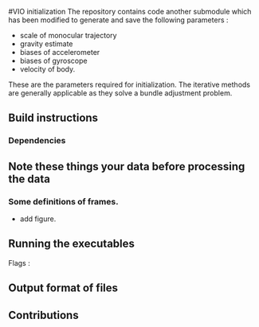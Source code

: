#VIO initialization
The repository contains code another submodule which has been modified to
generate and save the following parameters :
- scale of monocular trajectory
- gravity estimate
- biases of accelerometer
- biases of gyroscope
- velocity of body.


These are the parameters required for initialization.
The iterative methods are generally applicable as they solve a bundle adjustment
problem.

## Build instructions
### Dependencies
### 

## Note these things your data before processing the data

### Some definitions of frames. 

- add figure. 

## Running the executables

Flags :

## Output format of files



## Contributions
